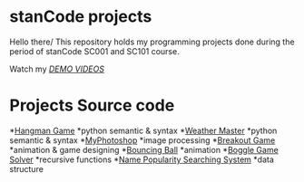 # stanCode projects
Hello there/
This repository holds my programming projects done during the period of stanCode SC001 and SC101 course.

Watch my *[DEMO VIDEOS](https://drive.google.com/drive/folders/1Gi3bn9qPW_gR0ISyGzVPLd5Bztdvd7rF?fbclid=IwAR36BW3v_bHn-Idsh-0_ROSWLwrXOzoervZId25OOzH2LX4b6FCGDfULdDg)*

# Projects Source code
*[Hangman Game](https://github.com/hsuenchichiu/sc-projects/tree/main/stanCode%20Projects/hangman)
  *python semantic & syntax
*[Weather Master](https://github.com/hsuenchichiu/sc-projects/tree/main/stanCode%20Projects/weather)
  *python semantic & syntax
*[MyPhotoshop](https://github.com/hsuenchichiu/sc-projects/tree/main/stanCode%20Projects/my_photoshop)
  *image processing
*[Breakout Game](https://github.com/hsuenchichiu/sc-projects/tree/main/stanCode%20Projects/break_out_game)
  *animation & game designing
*[Bouncing Ball](https://github.com/hsuenchichiu/sc-projects/tree/main/stanCode%20Projects/bouncing_ball)
  *animation
*[Boggle Game Solver](https://github.com/hsuenchichiu/sc-projects/tree/main/stanCode%20Projects/boggle_game_solver)
  *recursive functions
*[Name Popularity Searching System](https://github.com/hsuenchichiu/sc-projects/tree/main/stanCode%20Projects/name_searching_system)
  *data structure
